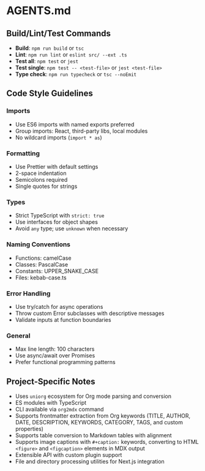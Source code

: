# AGENTS.md

## Build/Lint/Test Commands

- **Build**: `npm run build` or `tsc`
- **Lint**: `npm run lint` or `eslint src/ --ext .ts`
- **Test all**: `npm test` or `jest`
- **Test single**: `npm test -- <test-file>` or `jest <test-file>`
- **Type check**: `npm run typecheck` or `tsc --noEmit`

## Code Style Guidelines

### Imports

- Use ES6 imports with named exports preferred
- Group imports: React, third-party libs, local modules
- No wildcard imports (`import * as`)

### Formatting

- Use Prettier with default settings
- 2-space indentation
- Semicolons required
- Single quotes for strings

### Types

- Strict TypeScript with `strict: true`
- Use interfaces for object shapes
- Avoid `any` type; use `unknown` when necessary

### Naming Conventions

- Functions: camelCase
- Classes: PascalCase
- Constants: UPPER_SNAKE_CASE
- Files: kebab-case.ts

### Error Handling

- Use try/catch for async operations
- Throw custom Error subclasses with descriptive messages
- Validate inputs at function boundaries

### General

- Max line length: 100 characters
- Use async/await over Promises
- Prefer functional programming patterns

## Project-Specific Notes

- Uses `uniorg` ecosystem for Org mode parsing and conversion
- ES modules with TypeScript
- CLI available via `org2mdx` command
- Supports frontmatter extraction from Org keywords (TITLE, AUTHOR, DATE, DESCRIPTION, KEYWORDS, CATEGORY, TAGS, and custom properties)
- Supports table conversion to Markdown tables with alignment
- Supports image captions with `#+caption:` keywords, converting to HTML `<figure>` and `<figcaption>` elements in MDX output
- Extensible API with custom plugin support
- File and directory processing utilities for Next.js integration
